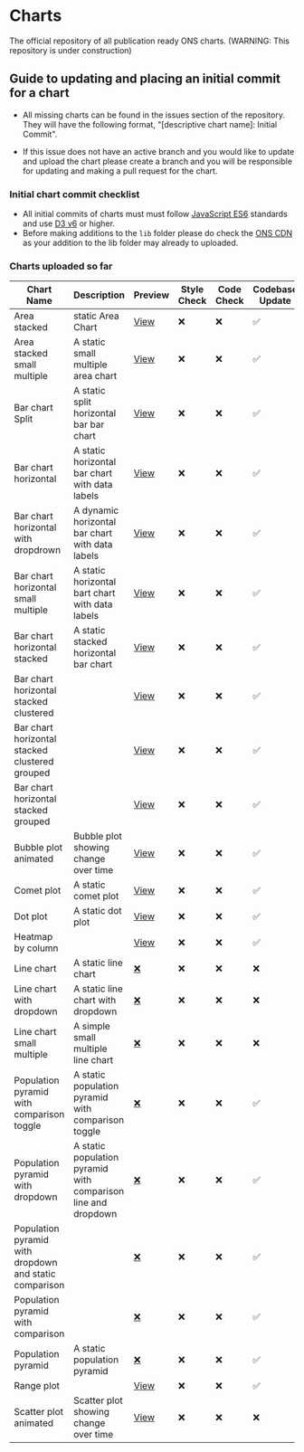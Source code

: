 # Charts

The official repository of all publication ready ONS charts. (WARNING: This repository is under construction)

## Guide to updating and placing an initial commit for a chart

- All missing charts can be found in the issues section of the repository. They will have the following format, "[descriptive chart name]: Initial Commit".

- If this issue does not have an active branch and you would like to update and upload the chart please create a branch and you will be responsible for updating and making a pull request for the chart.

### Initial chart commit checklist

- All initial commits of charts must must follow [JavaScript ES6](https://www.w3schools.com/js/js_es6.asp) standards and use [D3 v6](https://observablehq.com/@d3/d3v6-migration-guide) or higher.
- Before making additions to the `lib` folder please do check the [ONS CDN](https://github.com/ONSdigital/cdn.ons.gov.uk-vendor) as your addition to the lib folder may already to uploaded.

### Charts uploaded so far

| Chart Name                                             | Description                                                   | Preview                                                                                    | Style Check | Code Check | Codebase Update |
| ------------------------------------------------------ | ------------------------------------------------------------- | ------------------------------------------------------------------------------------------ | ----------- | ---------- | --------------- |
| Area stacked                                           | static Area Chart                                             | [View](https://onsvisual.github.io/Charts/stacked-area/)                                   | ❌           | ❌          | ✅               |
| Area stacked small multiple                            | A static small multiple area chart                            | [View](https://onsvisual.github.io/Charts/stacked-area-sm/)                                | ❌           | ❌          | ✅               |
| Bar chart Split                                        | A static split horizontal bar bar chart                       | [View](https://onsvisual.github.io/Charts/bar-chart-horizontal-split/)                     | ❌           | ❌          | ✅               |
| Bar chart horizontal                                   | A static horizontal bar chart with data labels                | [View](https://onsvisual.github.io/Charts/bar-chart-horizontal/)                           | ❌           | ❌          | ✅               |
| Bar chart horizontal with dropdrown                    | A dynamic horizontal bar chart with data labels               | [View](https://onsvisual.github.io/Charts/bar-chart-horizontal-with-dropdown/)             | ❌           | ❌          | ✅               |
| Bar chart horizontal small multiple                    | A static horizontal bart chart with data labels               | [View](https://onsvisual.github.io/Charts/bar-chart-horizontal-stacked-sm/)                | ❌           | ❌          | ✅               |
| Bar chart horizontal stacked                           | A static stacked horizontal bar chart                         | [View](https://onsvisual.github.io/Charts/bar-chart-horizontal-stacked-sm/)                | ❌           | ❌          | ✅               |
| Bar chart horizontal stacked clustered                 |                                                               | [View](https://onsvisual.github.io/Charts/bar-chart-horizontal-stacked-clustered/)         | ❌           | ❌          | ✅               |
| Bar chart horizontal stacked clustered grouped         |                                                               | [View](https://onsvisual.github.io/Charts/bar-chart-horizontal-stacked-clustered-grouped/) | ❌           | ❌          | ✅               |
| Bar chart horizontal stacked grouped                   |                                                               | [View](https://onsvisual.github.io/Charts/bar-chart-horizontal-stacked-grouped/)           | ❌           | ❌          | ✅               |
| Bubble plot animated                                   | Bubble plot showing change over time                          | [View](https://onsvisual.github.io/Charts/bubble-chart-animated)                           | ❌           | ❌          | ✅               |
| Comet plot                                             | A static comet plot                                           | [View](https://onsvisual.github.io/Charts/comet-plot/)                                     | ❌           | ❌          | ✅               |
| Dot plot                                               | A static dot plot                                             | [View](https://onsvisual.github.io/Charts/dot-plot/)                                       | ❌           | ❌          | ✅               |
| Heatmap by column                                      |                                                               | [View](https://onsvisual.github.io/Charts/heatmap/)                                        | ❌           | ❌          | ✅               |
| Line chart                                             | A static line chart                                           | [❌]()                                                                                      | ❌           | ❌          | ❌               |
| Line chart with dropdown                               | A static line chart with dropdown                             | [❌]()                                                                                      | ❌           | ❌          | ❌               |
| Line chart small multiple                              | A simple small multiple line chart                            | [❌]()                                                                                      | ❌           | ❌          | ❌               |
| Population pyramid with comparison toggle              | A static population pyramid with comparison toggle            | [❌]()                                                                                      | ❌           | ❌          | ✅               |
| Population pyramid with dropdown                       | A static population pyramid with comparison line and dropdown | [❌]()                                                                                      | ❌           | ❌          | ✅               |
| Population pyramid with dropdown and static comparison |                                                               | [❌]()                                                                                      | ❌           | ❌          | ✅               |
| Population pyramid with comparison                     |                                                               | [❌]()                                                                                      | ❌           | ❌          | ✅               |
| Population pyramid                                     | A static population pyramid                                   | [❌]()                                                                                      | ❌           | ❌          | ✅               |
| Range plot                                             |                                                               | [View](https://onsvisual.github.io/Charts/range-plot/)                                     | ❌           | ❌          | ✅               |
| Scatter plot animated                                  | Scatter plot showing change over time                         | [View](https://onsvisual.github.io/Charts/scatter-plot-animated/)                          | ❌           | ❌          | ❌               |
